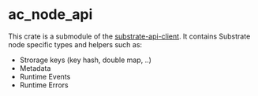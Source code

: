 # ac_node_api

This crate is a submodule of the [substrate-api-client](https://github.com/scs/substrate-api-client). It contains Substrate node specific types and helpers such as:
- Strorage keys (key hash, double map, ..)
- Metadata
- Runtime Events
- Runtime Errors
